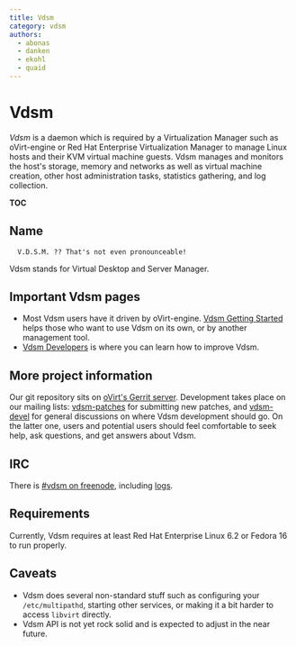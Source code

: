 ```yaml
---
title: Vdsm
category: vdsm
authors:
  - abonas
  - danken
  - ekohl
  - quaid
---
```


# Vdsm

*Vdsm* is a daemon which is required by a Virtualization Manager such as oVirt-engine or Red Hat Enterprise Virtualization Manager to manage Linux hosts and their KVM virtual machine guests. Vdsm manages and monitors the host's storage, memory and networks as well as virtual machine creation, other host administration tasks, statistics gathering, and log collection.

__TOC__

## Name

      V.D.S.M. ?? That's not even pronounceable!

Vdsm stands for Virtual Desktop and Server Manager.

## Important Vdsm pages

*   Most Vdsm users have it driven by oVirt-engine. [Vdsm Getting Started](/develop/developer-guide/vdsm/getting-started.html) helps those who want to use Vdsm on its own, or by another management tool.
*   [Vdsm Developers](/develop/developer-guide/vdsm/developers.html) is where you can learn how to improve Vdsm.

## More project information

Our git repository sits on [oVirt's Gerrit server](http://gerrit.ovirt.org/gitweb?p=vdsm.git). Development takes place on our mailing lists: [vdsm-patches](https://fedorahosted.org/mailman/listinfo/vdsm-patches) for submitting new patches, and [vdsm-devel](https://fedorahosted.org/mailman/listinfo/vdsm-devel) for general discussions on where Vdsm development should go. On the latter one, users and potential users should feel comfortable to seek help, ask questions, and get answers about Vdsm.

## IRC

There is [#vdsm on freenode](irc://irc.freenode.org/vdsm), including [logs](http://ekohl.nl/vdsm).

## Requirements

Currently, Vdsm requires at least Red Hat Enterprise Linux 6.2 or Fedora 16 to run properly.

## Caveats

*   Vdsm does several non-standard stuff such as configuring your `/etc/multipathd`, starting other services, or making it a bit harder to access `libvirt` directly.
*   Vdsm API is not yet rock solid and is expected to adjust in the near future.

